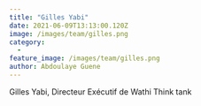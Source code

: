 ```yaml
---
title: "Gilles Yabi"
date: 2021-06-09T13:13:00.120Z
image: /images/team/gilles.png
category:
  - 
feature_image: /images/team/gilles.png
author: Abdoulaye Guene
---
```

Gilles Yabi, Directeur Exécutif de Wathi Think tank


